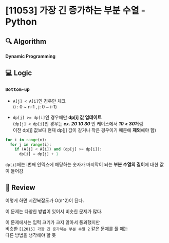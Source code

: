 # [11053] 가장 긴 증가하는 부분 수열 - Python

## :mag: Algorithm
**Dynamic Programming**

## :computer: Logic
### `Bottom-up`

- `A[j] < A[i]`인 경우만 체크  
(i : 0 ~ n-1 , j: 0 ~ i-1)

- `dp[j] >= dp[i]`인 경우에만 **dp[i] 값 업데이트**  
(`dp[j] < dp[i]`인 경우는 ***ex. 20 10 30*** 인 케이스에서 ***10 < 30***처럼  
이전 dp[j] 값보다 현재 dp[j] 값이 같거나 작은 경우이기 때문에 **제외**해야 함)  
```Python
for i in range(n):
  for j in range(i):
    if (A[j] < A[i]) and (dp[j] >= dp[i]):
      dp[i] = dp[j] + 1
```

`dp[i]`에는 i번째 인덱스에 해당하는 숫자가 마지막이 되는 **부분 수열의 길이**에 대한 값이 들어감

## :memo: Review
이렇게 하면 시간복잡도가 O(n^2)이 된다.

이 문제는 다양한 방법이 있어서 비슷한 문제가 많다.

이 문제에서는 입력 크기가 크지 않아서 통과했지만  
비슷한 `[12015] 가장 긴 증가하는 부분 수열 2` 같은 문제를 풀 때는  
다른 방법을 생각해야 할 듯
